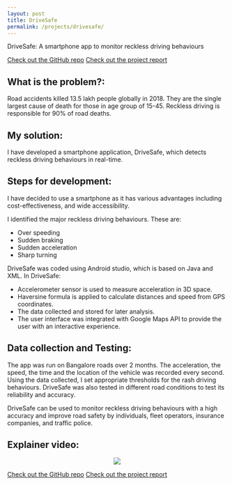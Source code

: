 ```yaml
---
layout: post
title: DriveSafe
permalink: /projects/drivesafe/
---
```


DriveSafe: A smartphone app to monitor reckless driving behaviours

[Check out the GitHub repo](https://github.com/SiddhantAttavar/DriveSafe)
[Check out the project report](https://drive.google.com/file/d/1R_y5dDQz2MwHkA2Dt6r5Glj3wOAq20FS/view?usp=sharing)

## What is the problem?: <a name = "problem"></a>
Road accidents killed 13.5 lakh people globally in 2018. They are the single largest cause of death for those in age group of 15-45. Reckless driving is responsible for 90% of road deaths.

## My solution: <a name = "solution"></a>
I have developed a smartphone application, DriveSafe, which detects reckless driving behaviours in real-time.

## Steps for development: <a name = "steps-for-development"></a>
I have decided to use a smartphone as it has various advantages including cost-effectiveness, and wide accessibility.

I identified the major reckless driving behaviours. These are:
 - Over speeding
 - Sudden braking
 - Sudden acceleration
 - Sharp turning

DriveSafe was coded using Android studio, which is based on Java and XML. In DriveSafe:
 - Accelerometer sensor is used to measure acceleration in 3D space. 
 - Haversine formula is applied to calculate distances and speed from GPS coordinates. 
 - The data collected and stored for later analysis.
 - The user interface was integrated with Google Maps API to provide the user with an interactive experience.

## Data collection and Testing: <a name = "data-collection-and-testing"></a>
The app was run on Bangalore roads over 2 months. The acceleration, the speed, the time and the location of the vehicle was recorded every second.
Using the data collected, I set appropriate thresholds for the rash driving behaviours. DriveSafe was also tested in different road conditions to test its reliability and accuracy.

DriveSafe can be used to monitor reckless driving behaviours with a high accuracy and improve road safety by individuals, fleet operators, insurance companies, and traffic police.

## Explainer video: <a name = "explainer-video"></a>

<p align = "center">
    <a href = "https://youtu.be/BaOvaS84id0">
        <img src = "https://img.youtube.com/vi/BaOvaS84id0/0.jpg">
    </a>
</p>

[Check out the GitHub repo](https://github.com/SiddhantAttavar/DriveSafe)
[Check out the project report](https://drive.google.com/file/d/1R_y5dDQz2MwHkA2Dt6r5Glj3wOAq20FS/view?usp=sharing)
